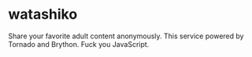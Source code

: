 # watashiko
Share your favorite adult content anonymously.
This service powered by Tornado and Brython.
    Fuck you JavaScript.